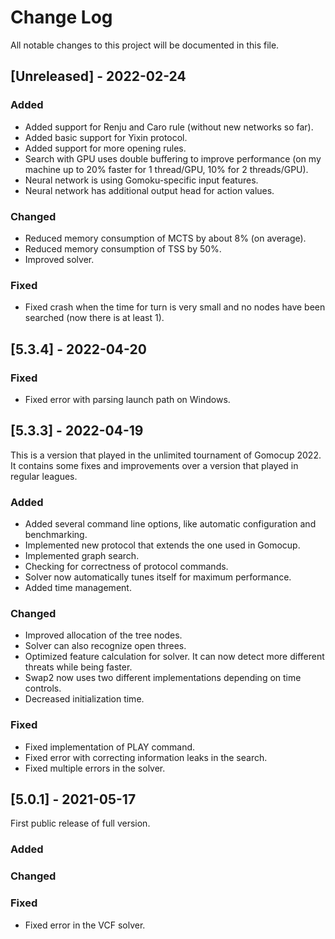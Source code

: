 
# Change Log
All notable changes to this project will be documented in this file.
 
## [Unreleased] - 2022-02-24
 
### Added
- Added support for Renju and Caro rule (without new networks so far).
- Added basic support for Yixin protocol.
- Added support for more opening rules.
- Search with GPU uses double buffering to improve performance (on my machine up to 20% faster for 1 thread/GPU, 10% for 2 threads/GPU).
- Neural network is using Gomoku-specific input features.
- Neural network has additional output head for action values.
 
### Changed
- Reduced memory consumption of MCTS by about 8% (on average).
- Reduced memory consumption of TSS by 50%.
- Improved solver.
 
### Fixed
- Fixed crash when the time for turn is very small and no nodes have been searched (now there is at least 1).

## [5.3.4] - 2022-04-20
 
### Fixed
- Fixed error with parsing launch path on Windows.
 
## [5.3.3] - 2022-04-19
  
This is a version that played in the unlimited tournament of Gomocup 2022. It contains some fixes and improvements over a version that played in regular leagues.
 
### Added
- Added several command line options, like automatic configuration and benchmarking.
- Implemented new protocol that extends the one used in Gomocup.
- Implemented graph search.
- Checking for correctness of protocol commands.
- Solver now automatically tunes itself for maximum performance.
- Added time management.
 
### Changed
- Improved allocation of the tree nodes.
- Solver can also recognize open threes.
- Optimized feature calculation for solver. It can now detect more different threats while being faster.
- Swap2 now uses two different implementations depending on time controls.
- Decreased initialization time.
 
### Fixed
- Fixed implementation of PLAY command.
- Fixed error with correcting information leaks in the search.
- Fixed multiple errors in the solver.

 
## [5.0.1] - 2021-05-17
First public release of full version.
 
### Added
   
### Changed
 
### Fixed
- Fixed error in the VCF solver.
